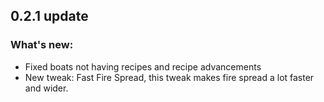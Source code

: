 ## 0.2.1 update
### What's new:
* Fixed boats not having recipes and recipe advancements
* New tweak: Fast Fire Spread, this tweak makes fire spread a lot faster and wider.